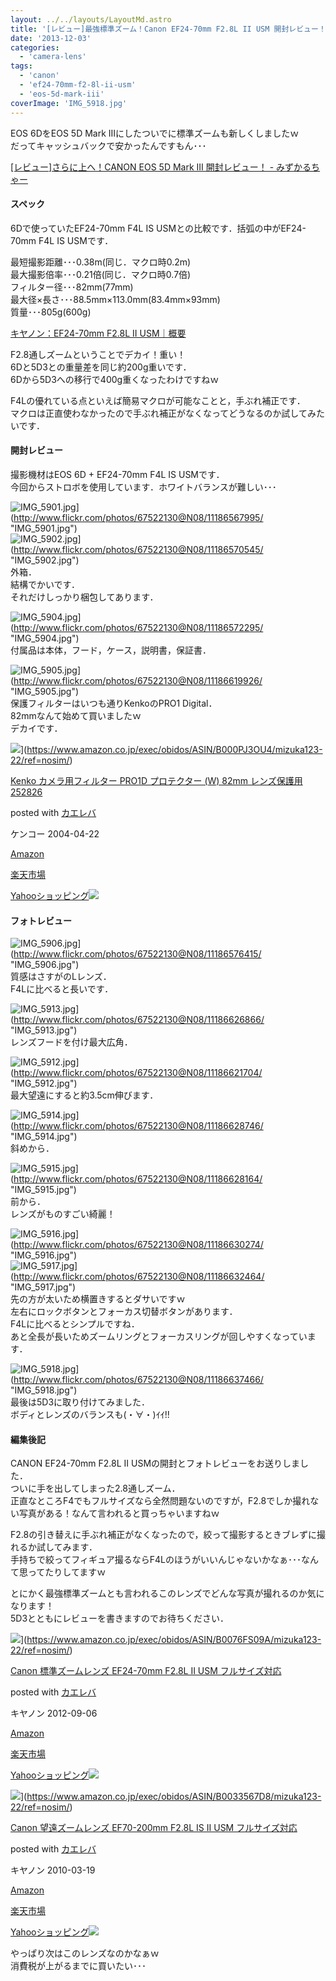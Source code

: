 ```yaml
---
layout: ../../layouts/LayoutMd.astro
title: '[レビュー]最強標準ズーム！Canon EF24-70mm F2.8L II USM 開封レビュー！'
date: '2013-12-03'
categories:
  - 'camera-lens'
tags:
  - 'canon'
  - 'ef24-70mm-f2-8l-ii-usm'
  - 'eos-5d-mark-iii'
coverImage: 'IMG_5918.jpg'
---
```


EOS 6DをEOS 5D Mark IIIにしたついでに標準ズームも新しくしましたｗ  
だってキャッシュバックで安かったんですもん･･･

[\[レビュー\]さらに上へ！CANON EOS 5D Mark III 開封レビュー！ \- みずかるちゃー](https://mizuka123.net/archive/4900/)

#### スペック

6Dで使っていたEF24-70mm F4L IS USMとの比較です．括弧の中がEF24-70mm F4L IS USMです．

最短撮影距離･･･0.38m(同じ．マクロ時0.2m)  
最大撮影倍率･･･0.21倍(同じ．マクロ時0.7倍)  
フィルター径･･･82mm(77mm)  
最大径×長さ･･･88.5mm×113.0mm(83.4mm×93mm)  
質量･･･805g(600g)

[キヤノン：EF24\-70mm F2\.8L II USM｜概要](https://cweb.canon.jp/ef/lineup/standard-zoom/ef24-70-f28l-ii/index.html)

F2.8通しズームということでデカイ！重い！  
6Dと5D3との重量差を同じ約200g重いです．  
6Dから5D3への移行で400g重くなったわけですねｗ

F4Lの優れている点といえば簡易マクロが可能なことと，手ぶれ補正です．  
マクロは正直使わなかったので手ぶれ補正がなくなってどうなるのか試してみたいです．

#### 開封レビュー

撮影機材はEOS 6D + EF24-70mm F4L IS USMです．  
今回からストロボを使用しています．ホワイトバランスが難しい･･･

![IMG_5901.jpg](/archive/images/11186567995_134dccd924_b.jpg)](http://www.flickr.com/photos/67522130@N08/11186567995/ "IMG_5901.jpg")  
![IMG_5902.jpg](/archive/images/11186570545_d41453a515_b.jpg)](http://www.flickr.com/photos/67522130@N08/11186570545/ "IMG_5902.jpg")  
外箱．  
結構でかいです．  
それだけしっかり梱包してあります．

![IMG_5904.jpg](/archive/images/11186572295_c93bd464eb_b.jpg)](http://www.flickr.com/photos/67522130@N08/11186572295/ "IMG_5904.jpg")  
付属品は本体，フード，ケース，説明書，保証書．

![IMG_5905.jpg](/archive/images/11186619926_0474167100_b.jpg)](http://www.flickr.com/photos/67522130@N08/11186619926/ "IMG_5905.jpg")  
保護フィルターはいつも通りKenkoのPRO1 Digital．  
82mmなんて始めて買いましたｗ  
デカイです．

![](/archive/images/31qmCcY86uL._SL160_.jpg)](https://www.amazon.co.jp/exec/obidos/ASIN/B000PJ3OU4/mizuka123-22/ref=nosim/)

[Kenko カメラ用フィルター PRO1D プロテクター (W) 82mm レンズ保護用 252826](https://www.amazon.co.jp/exec/obidos/ASIN/B000PJ3OU4/mizuka123-22/ref=nosim/)

posted with [カエレバ](http://kaereba.com)

ケンコー 2004-04-22

[Amazon](http://www.amazon.co.jp/gp/search?keywords=PRO1D&__mk_ja_JP=%83J%83%5E%83J%83i&tag=mizuka123-22 'アマゾン')

[楽天市場](http://hb.afl.rakuten.co.jp/hgc/032b53ee.4b34c5ee.0f4a541e.f440145e/?pc=http%3A%2F%2Fsearch.rakuten.co.jp%2Fsearch%2Fmall%2FPRO1D%2F-%2Ff.1-p.1-s.1-sf.0-st.A-v.2%3Fx%3D0%26scid%3Daf_ich_link_urltxt%26m%3Dhttp%3A%2F%2Fm.rakuten.co.jp%2F '楽天市場')

[Yahooショッピング![](//ad.jp.ap.valuecommerce.com/servlet/gifbanner?sid=3066752&pid=881990642)](//ck.jp.ap.valuecommerce.com/servlet/referral?sid=3066752&pid=881990642&vc_url=http%3A%2F%2Fshopping.search.yahoo.co.jp%2Fsearch%3FuIv%3Don%26ei%3DUTF-8%26tab_ex%3Dcommerce%26slider%3D0%26va%3DPRO1D 'Yahooショッピング')

#### フォトレビュー

![IMG_5906.jpg](/archive/images/11186576415_cab53a848d_b.jpg)](http://www.flickr.com/photos/67522130@N08/11186576415/ "IMG_5906.jpg")  
質感はさすがのLレンズ．  
F4Lに比べると長いです．

![IMG_5913.jpg](/archive/images/11186626866_b7c2e39ef8_b.jpg)](http://www.flickr.com/photos/67522130@N08/11186626866/ "IMG_5913.jpg")  
レンズフードを付け最大広角．

![IMG_5912.jpg](/archive/images/11186621704_b0b0c77c08_b.jpg)](http://www.flickr.com/photos/67522130@N08/11186621704/ "IMG_5912.jpg")  
最大望遠にすると約3.5cm伸びます．

![IMG_5914.jpg](/archive/images/11186628746_a2fcaa2f4a_b.jpg)](http://www.flickr.com/photos/67522130@N08/11186628746/ "IMG_5914.jpg")  
斜めから．

![IMG_5915.jpg](/archive/images/11186628164_ac14c97798_b.jpg)](http://www.flickr.com/photos/67522130@N08/11186628164/ "IMG_5915.jpg")  
前から．  
レンズがものすごい綺麗！

![IMG_5916.jpg](/archive/images/11186630274_78542c2256_b.jpg)](http://www.flickr.com/photos/67522130@N08/11186630274/ "IMG_5916.jpg")  
![IMG_5917.jpg](/archive/images/11186632464_6f69d8e09f_b.jpg)](http://www.flickr.com/photos/67522130@N08/11186632464/ "IMG_5917.jpg")  
先の方が太いため横置きするとダサいですｗ  
左右にロックボタンとフォーカス切替ボタンがあります．  
F4Lに比べるとシンプルですね．  
あと全長が長いためズームリングとフォーカスリングが回しやすくなっています．

![IMG_5918.jpg](/archive/images/11186637466_4c4189797a_b.jpg)](http://www.flickr.com/photos/67522130@N08/11186637466/ "IMG_5918.jpg")  
最後は5D3に取り付けてみました．  
ボディとレンズのバランスも(・∀・)ｲｲ!!

#### 編集後記

CANON EF24-70mm F2.8L II USMの開封とフォトレビューをお送りしました．  
ついに手を出してしまった2.8通しズーム．  
正直なところF4でもフルサイズなら全然問題ないのですが，F2.8でしか撮れない写真がある！なんて言われると買っちゃいますねｗ

F2.8の引き替えに手ぶれ補正がなくなったので，絞って撮影するときブレずに撮れるか試してみます．  
手持ちで絞ってフィギュア撮るならF4Lのほうがいいんじゃないかなぁ･･･なんて思ってたりしてますｗ

とにかく最強標準ズームとも言われるこのレンズでどんな写真が撮れるのか気になります！  
5D3とともにレビューを書きますのでお待ちください．

![](/archive/images/41v2-EEbHqL._SL160_.jpg)](https://www.amazon.co.jp/exec/obidos/ASIN/B0076FS09A/mizuka123-22/ref=nosim/)

[Canon 標準ズームレンズ EF24-70mm F2.8L II USM フルサイズ対応](https://www.amazon.co.jp/exec/obidos/ASIN/B0076FS09A/mizuka123-22/ref=nosim/)

posted with [カエレバ](http://kaereba.com)

キヤノン 2012-09-06

[Amazon](http://www.amazon.co.jp/gp/search?keywords=EF24-70mm%20F2.8L&__mk_ja_JP=%83J%83%5E%83J%83i&tag=mizuka123-22 'アマゾン')

[楽天市場](http://hb.afl.rakuten.co.jp/hgc/032b53ee.4b34c5ee.0f4a541e.f440145e/?pc=http%3A%2F%2Fsearch.rakuten.co.jp%2Fsearch%2Fmall%2FEF24-70mm%2520F2.8L%2F-%2Ff.1-p.1-s.1-sf.0-st.A-v.2%3Fx%3D0%26scid%3Daf_ich_link_urltxt%26m%3Dhttp%3A%2F%2Fm.rakuten.co.jp%2F '楽天市場')

[Yahooショッピング![](//ad.jp.ap.valuecommerce.com/servlet/gifbanner?sid=3066752&pid=881990642)](//ck.jp.ap.valuecommerce.com/servlet/referral?sid=3066752&pid=881990642&vc_url=http%3A%2F%2Fshopping.search.yahoo.co.jp%2Fsearch%3FuIv%3Don%26ei%3DUTF-8%26tab_ex%3Dcommerce%26slider%3D0%26va%3DEF24-70mm%2520F2.8L 'Yahooショッピング')

![](/archive/images/41RXcCCQD6L._SL160_.jpg)](https://www.amazon.co.jp/exec/obidos/ASIN/B0033567D8/mizuka123-22/ref=nosim/)

[Canon 望遠ズームレンズ EF70-200mm F2.8L IS II USM フルサイズ対応](https://www.amazon.co.jp/exec/obidos/ASIN/B0033567D8/mizuka123-22/ref=nosim/)

posted with [カエレバ](http://kaereba.com)

キヤノン 2010-03-19

[Amazon](http://www.amazon.co.jp/gp/search?keywords=EF70-200mm%20F2.8L&__mk_ja_JP=%83J%83%5E%83J%83i&tag=mizuka123-22 'アマゾン')

[楽天市場](http://hb.afl.rakuten.co.jp/hgc/032b53ee.4b34c5ee.0f4a541e.f440145e/?pc=http%3A%2F%2Fsearch.rakuten.co.jp%2Fsearch%2Fmall%2FEF70-200mm%2520F2.8L%2F-%2Ff.1-p.1-s.1-sf.0-st.A-v.2%3Fx%3D0%26scid%3Daf_ich_link_urltxt%26m%3Dhttp%3A%2F%2Fm.rakuten.co.jp%2F '楽天市場')

[Yahooショッピング![](//ad.jp.ap.valuecommerce.com/servlet/gifbanner?sid=3066752&pid=881990642)](//ck.jp.ap.valuecommerce.com/servlet/referral?sid=3066752&pid=881990642&vc_url=http%3A%2F%2Fshopping.search.yahoo.co.jp%2Fsearch%3FuIv%3Don%26ei%3DUTF-8%26tab_ex%3Dcommerce%26slider%3D0%26va%3DEF70-200mm%2520F2.8L 'Yahooショッピング')

やっぱり次はこのレンズなのかなぁｗ  
消費税が上がるまでに買いたい･･･
